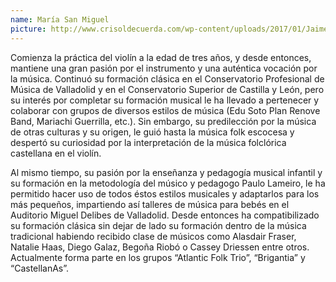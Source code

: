 ```yaml
---
name: María San Miguel
picture: http://www.crisoldecuerda.com/wp-content/uploads/2017/01/Jaime-Muñoz-foto-env-123x123-2017.jpg
---
```


Comienza la práctica del violín a la edad de tres años, y desde entonces, mantiene una gran pasión por el instrumento y una auténtica vocación por la música. Continuó su formación clásica en el Conservatorio Profesional de Música de Valladolid y en el Conservatorio Superior de Castilla y León, pero su interés por completar su formación musical le ha llevado a pertenecer y colaborar con grupos de diversos estilos de música (Edu Soto Plan Renove Band, Mariachi Guerrilla, etc.). Sin embargo, su predilección por la música de otras culturas y su origen, le guió hasta la música folk escocesa y despertó su curiosidad por la interpretación de la música folclórica castellana en el violín.

Al mismo tiempo, su pasión por la enseñanza y pedagogía musical infantil y su formación en la metodología del músico y pedagogo Paulo Lameiro, le ha permitido hacer uso de todos éstos estilos musicales y adaptarlos para los más pequeños, impartiendo así talleres de música para bebés en el Auditorio Miguel Delibes de Valladolid. Desde entonces ha compatibilizado su formación clásica sin dejar de lado su formación dentro de la música tradicional habiendo recibido clase de músicos como Alasdair Fraser, Natalie Haas, Diego Galaz, Begoña Riobó o Cassey Driessen entre otros. Actualmente forma parte en los grupos “Atlantic Folk Trio”, “Brigantia” y “CastellanAs”.

